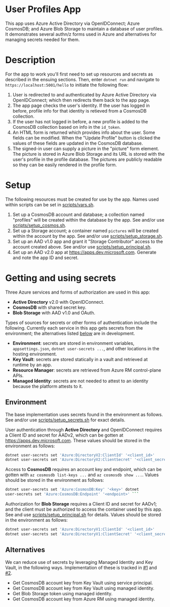 # User Profiles App

This app uses Azure Active Directory via OpenIDConnect; Azure CosmosDB; and
Azure Blob Storage to maintain a database of user profiles. It demonstrates
several authn/z forms used in Azure and alternatives for managing secrets
needed for them.

# Description

For the app to work you'll first need to set up resources and secrets as
described in the ensuing sections. Then, enter `dotnet run` and navigate to
`https://localhost:5001/hello` to initiate the following flow:

1. User is redirected to and authenticated by Azure Active Directory via
   OpenIDConnect; which then redirects them back to the app page.
1. The app page checks the user's identity. If the user has logged in before,
   profile info for that identity is retieved from a CosmosDB collection.
1. If the user has not logged in before, a new profile is added to the CosmosDB
   collection based on info in the `id_token`.
1. An HTML form is returned which provides info about the user. Some fields can
   be modified. When the "Update Profile" button is clicked the values of these
   fields are updated in the CosmosDB database.
1. The signed-in user can supply a picture in the "picture" form element.  The
   picture is stored in Azure Blob Storage and its URL is stored with the
   user's profile in the profile database. The pictures are publicly readable
   so they can be easily rendered in the profile form.

# Setup

The following resources must be created for use by the app. Names used within
scripts can be set in [scripts/vars.sh](./scripts/vars.sh).

1. Set up a CosmosDB account and database; a collection named "profiles" will
   be created within the database by the app. See and/or use
   [scripts/setup\_cosmos.sh](./scripts/setup_cosmos.sh).
1. Set up a Storage account; a container named `pictures` will be created
   within the account by the app. See and/or use
   [scripts/setup\_storage.sh](./scripts/setup_storage.sh).
1. Set up an AAD v1.0 app and grant it "Storage Contributor" access to the
   account created above. See and/or use
   [scripts/setup\_principal.sh](./scripts/setup_principal.sh).
1. Set up an AAD v2.0 app at <https://apps.dev.microsoft.com>. Generate and
   note the app ID and secret.

# Getting and using secrets

Three Azure services and forms of authorization are used in this app:

* **Active Directory** v2.0 with OpenIDConnect.
* **CosmosDB** with shared secret key.
* **Blob Storage** with AAD v1.0 and OAuth.

Types of sources for secrets or other forms of authentication include the
following. Currently each service in this app gets secrets from the
environment; the alternatives listed [below](#alternatives) are in development.

* **Environment**: secrets are stored in environment variables,
  `appsettings.json`, `dotnet user-secrets ...`, and other locations in the
  hosting environment.
* **Key Vault**: secrets are stored statically in a vault and retrieved at
  runtime by an app.
* **Resource Manager**: secrets are retrieved from Azure RM control-plane APIs.
* **Managed Identity**: secrets are not needed to attest to an identity because
  the platform attests to it.

## Environment

The base implementation uses secrets found in the environment as follows. See
and/or use [scripts/setup\_secrets.sh](./scripts/setup_secrets.sh) for exact
details.

User authentication through **Active Directory** and OpenIDConnect requires a
Client ID and secret for AADv2, which can be gotten at
<https://apps.dev.microsoft.com>. These values should be stored in the
environment as follows:

```bash
dotnet user-secrets set 'Azure:DirectoryV2:ClientId' '<client_id>'
dotnet user-secrets set 'Azure:DirectoryV2:ClientSecret' '<client_secret>' ```
```

Access to **CosmosDB** requires an account key and endpoint, which can be
gotten with `az cosmosdb list-keys ...` and `az cosmosdb show ...`. Values
should be stored in the environment as follows:

```bash
dotnet user-secrets set 'Azure:CosmosDB:Key' '<key>' dotnet
user-secrets set 'Azure:CosmosDB:Endpoint' '<endpoint>' ```
```

Authorization for **Blob Storage** requires a Client ID and secret for AADv1;
and the client must be authorized to access the container used by this app. See
and use [scripts/setup\_principal.sh](./scripts/setup_principal.sh) for
details.  Values should be stored in the environment as follows:

```bash
dotnet user-secrets set 'Azure:DirectoryV1:ClientId' '<client_id>'
dotnet user-secrets set 'Azure:DirectoryV1:ClientSecret' '<client_secret>' ```
```

## Alternatives

We can reduce use of secrets by leveraging Managed Identity and Key Vault, in
the following ways. Implementation of these is tracked in
[#1](https://github.com/joshgav/UserProfilesApp/issues/1) and
[#2](https://github.com/joshgav/UserProfilesApp/issues/2).

* Get CosmosDB account key from Key Vault using service principal.
* Get CosmosDB account key from Key Vault using managed identity.
* Get Blob Storage token using managed identity.
* Get CosmosDB account key from Azure RM using managed identity.
